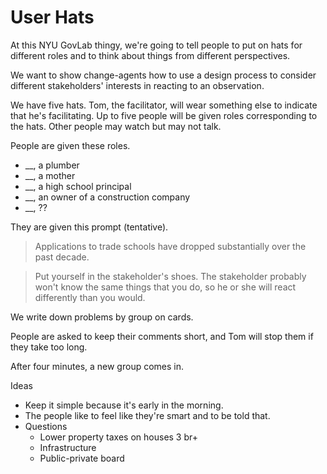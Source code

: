 User Hats
======
At this NYU GovLab thingy, we're going to tell people to put on hats for different roles
and to think about things from different perspectives.

We want to show change-agents how to use a design process to consider different
stakeholders' interests in reacting to an observation.

We have five hats. Tom, the facilitator,  will wear something else to indicate
that he's facilitating. Up to five people will be given roles corresponding to
the hats. Other people may watch  but may not talk.

People are given these roles.

* __, a plumber
* __, a mother
* __, a high school principal
* __, an owner of a construction company
* __, ??

They are given this prompt (tentative).

> Applications to trade schools have dropped substantially over the past decade.
> 

> Put yourself in the stakeholder's shoes. The stakeholder probably won't know
> the same things that you do, so he or she will react differently than you would.

We write down problems by group on cards.

People are asked to keep their comments short, and Tom will stop them if they take
too long.

After four minutes, a new group comes in.





Ideas

* Keep it simple because it's early in the morning.
* The people like to feel like they're smart and to be told that.
* Questions
  * Lower property taxes on houses 3 br+
  * Infrastructure
  * Public-private board
